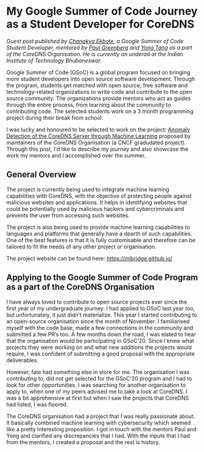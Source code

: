 # My Google Summer of Code Journey as a Student Developer for CoreDNS

*Guest post published by [Chanakya Ekbote](https://www.linkedin.com/in/chanakyaekbote/), a Google Summer of Code Student Developer, mentored by [Paul Greenberg](https://www.linkedin.com/in/greenpau/) and [Yong Tang](https://www.linkedin.com/in/yong-tang/) as a part of the CoreDNS Organisation. He is currently an underad at the Indian Institute of Technology Bhubaneswar.*

Google Summer of Code (GSoC) is a global program focused on bringing more student developers into open source software development. Through the program, students get matched with open source, free software and technology-related organizations to write code and contribute to the open source community. The organizations provide mentors who act as guides through the entire process, from learning about the community to contributing code. The selected students work on a 3 month programming project during their break from school. 

I was lucky and honoured to be selected to work on the project: [Anomaly Detection of the CoreDNS Server through Machine Learning](https://summerofcode.withgoogle.com/projects/#4806808834670592) proposed by maintainers of the CoreDNS Organisation (a CNCF gradudated project). Through this post, I'd like to describe my journey and also showcase the work my mentors and I accomplished over the summer.

## General Overview

The project is currently being used to integrate machine learning capabilities with CoreDNS, with the objective of protecting people against malicious websites and applications. It helps in identifying websites that could be potentially used by malicious hackers and cybercriminals and prevents the user from accessing such websites. 

The project is also being used to provide machine learning capabilities to languages and platforms that generally have a dearth of such capabilities. One of the best features is that it is fully customisable and therefore can be tailored to fit the needs of any other project or organisation. 

The project website can be found here: https://mlbridge.github.io/

## Applying to the Google Summer of Code Program as a part of the CoreDNS Organisation

I have always loved to contribute to open source projects ever since the first year of my undergraduate journey. I had applied to GSoC last year too, but unfortunately, it just didn’t materialize. This year I started contributing to an open-source organisation since the month of November. I familiarised myself with the code base, made a few connections in the community and submitted a few PR’s too. A few months down the road, I was elated to hear that the organisation would be participating in GSoC’20. Since I knew what projects they were working on and what new additions the projects would require, I was confident of submitting a good proposal with the appropriate deliverables. 

However, fate had something else in store for me. The organisation I was contributing to, did not get selected for the GSoC’20 program and I had to look for other opportunities. I was searching for another organisation to apply to, when one of my peers advised me to take a look at CoreDNS. I was a bit apprehensive at first but when I saw the projects that CoreDNS had listed, I was floored. 

The CoreDNS organisation had a project that I was really passionate about. It basically combined machine learning with cybersecurity which seemed like a pretty interesting proposition. I got in touch with the mentors Paul and Yong and clarified any discrepancies that I had. With the inputs that I had from the mentors, I created a proposal and the rest is history. 
